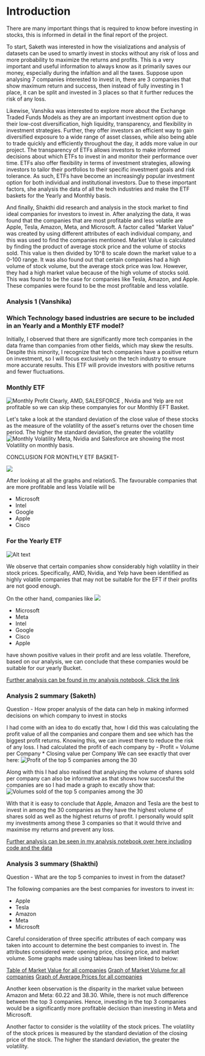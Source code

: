 # Introduction 

There are many important things that is required to know before investing in stocks, this is informed in detail in the final report of the project. 

To start, Saketh was interested in how the visializations and analysis of datasets can be used to smartly invest in stocks without any risk of loss and more probability to maximize the returns and profits. This is a very important and useful information to always know as it primarily saves our money, especially during the infaltion and all the taxes. Suppose upon analysing 7 companies interested to invest in, there are 3 companies that show maximum return and success, then instead of fully investing in 1 place, it can be split and invested in 3 places so that it further reduces the risk of any loss.  

Likewise, Vanshika was interested to explore more about the Exchange Traded Funds  Models as they are an important investment option due to their low-cost diversification, high liquidity, transparency, and flexibility in investment strategies. Further, they offer investors an efficient way to gain diversified exposure to a wide range of asset classes, while also being able to trade quickly and efficiently throughout the day, it adds more value in our project. The transparency of ETFs allows investors to make informed decisions about which ETFs to invest in and monitor their performance over time. ETFs also offer flexibility in terms of investment strategies, allowing investors to tailor their portfolios to their specific investment goals and risk tolerance. As such, ETFs have become an increasingly popular investment option for both individual and institutional investors. Due to these important factors, she analysis the data of all the tech industries and make the ETF baskets for the Yearly and Monthly basis.

And finally, Shakthi did research and analysis in the stock market to find ideal companies for investors to invest in. After analyzing the data, it was found that the companies that are most profitable and less volatile are Apple, Tesla, Amazon, Meta, and Microsoft. A factor called "Market Value" was created by using different attributes of each individual company, and this was used to find the companies mentioned. Market Value is calculated by finding the product of average stock price and the volume of stocks sold. This value is then divided by 10^8 to scale down the market value to a 0-100 range. It was also found out that certain companies had a high volume of stock volume, but the average stock price was low. However, they had a high market value because of the high volume of stocks sold. This was found to be the case for companies like Tesla, Amazon, and Apple. These companies were found to be the most profitable and less volatile.



### Analysis 1 (Vanshika)

### Which Technology based industries are secure to be included in an Yearly and a Monthly ETF model?

Initially, I observed that there are significantly more tech companies in the data frame than companies from other fields, which may skew the results. Despite this minority, I recognize that tech companies have a positive return on investment, 
so I will focus exclusively on the tech industry to ensure more accurate results. This ETF will provide investors with positive returns and fewer fluctuations. 
### Monthly ETF
![Monthly Profit](images/Screenshot%202023-04-10%20201927.png)
Clearly, AMD, SALESFORCE , Nvidia and Yelp are not profitable so we can skip these companyies for our Monthly EFT Basket.

Let's take a look at the  standard deviation of the close value of these stocks as the measure of the volatility of the asset's returns over the chosen time period. The higher the standard deviation, the greater the volatility
![Monthly Volatility](images/A1a.png)
Meta, Nvidia and Salesforce are showing the most Volatility on monthly basis. 

CONCLUSION FOR MONTHLY ETF BASKET-

![](https://tse4.mm.bing.net/th?id=OIP.0IkVQ7FUR0vFqbYE-PNYFgHaE8&pid=Api&P=0)

After looking at all the graphs and relationS. The favourable companies that are more profitable and less Volatile will be

- Microsoft
- Intel
- Google
- Apple
- Cisco


### For the Yearly ETF

![Alt text](images/Screenshot%202023-04-10%20201950.png)

We observe that certain companies show considerably high volatility in their stock prices. Specifically, AMD, Nvidia, and Yelp have been identified as highly volatile companies that may not be suitable for the EFT if their profits are not good enough.

On the other hand, companies like 
![](https://tse4.mm.bing.net/th?id=OIP.UmM-ZlsC_G3p6usKR95i0QHaEK&pid=Api&P=0)

- Microsoft
- Meta
- Intel
- Google
- Cisco
- Apple

have shown positive values in their profit and are less volatile. Therefore, based on our analysis, we can conclude that these companies would be suitable for our yearly Bucket.

[Further analysis can be found in my analysis notebook, Click the link](../analysis/analysis1.ipynb)


### Analysis 2 summary (Saketh)
Question - How proper analysis of the data can help in making informed decisions on which company to invest in stocks

I had come with an idea to do excatly that, how I did this was calculating the profit value of all the companies and conpare them and see which has the biggest profit returns. Knowing this, we can invest there to reduce the risk of any loss.
I had calculated the profit of each company by - Profit = Volume per Company * Closing value per Company
We can see exactly that over here:
![Profit of the top 5 companies among the 30](images/pic1.png)

Along with this I had also realised that analysing the volume of shares sold per company can also be informative as that shows how succesful the companies are so I had made a graph to excatly show that:
![Volumes sold of the top 5 companies among the 30](images/pic2.png)

With that it is easy to conclude that Apple, Amazon and Tesla are the best to invest in among the 30 companies as they have the highest volume of shares sold as well as the highest returns of profit.
I personally would split my investments among these 3 companies so that it would thrive and maximise my returns and prevent any loss.

[Further analysis can be seen in my analysis notebook over here including code and the data](../analysis/analysis2.ipynb)

### Analysis 3 summary (Shakthi)
Question - What are the top 5 companies to invest in from the dataset?

The following companies are the best companies for investors to invest in: 
- Apple
- Tesla
- Amazon
- Meta
- Microsoft

Careful consideration of three specific attributes of each company was taken into account to determine the best companies to invest in. The attributes considered were: opening price, closing price, and market volume. Some graphs made using tableau has been linked to below:

[Table of Market Value for all companies](images/market_value.png)
[Graph of Market Volume for all companies](images/volume.png)
[Graph of Average Prices for all companies](images/avg_prices.png)

Another keen observation is the disparity in the market value between Amazon and Meta: 60.22 and 38.30. While, there is not much difference between the top 3 companies. Hence, investing in the top 3 companies would be a significantly more profitable decision than investing in Meta and Microsoft.

Another factor to consider is the volatility of the stock prices. The volatility of the stock prices is measured by the standard deviation of the closing price of the stock. The higher the standard deviation, the greater the volatility.